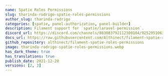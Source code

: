 ```yaml
---
name: Spatie Roles Permissions
slug: tharinda-rodrigo-spatie-roles-permissions
author_slug: tharinda-rodrigo
categories: [spatie, panel-authorization, panel-builder]
description: Filament support for `spatie/laravel-permission`.
discord_url: https://discord.com/channels/883083792112300104/925295106368606218
docs_url: https://raw.githubusercontent.com/Althinect/filament-spatie-roles-permissions/master/README.md
github_repository: althinect/filament-spatie-roles-permissions
image: tharinda-rodrigo-spatie-roles-permissions.webp
has_dark_theme: true
has_translations: true
publish_date: 2021-12-28
versions: [2, 3]
---
```

